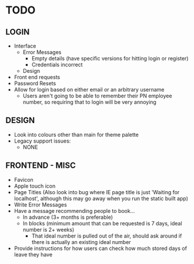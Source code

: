 # TODO

## LOGIN

- Interface
  - Error Messages
    - Empty details (have specific versions for hitting login or register)
    - Credentials incorrect
  - Design
- Front end requests
- Password Resets
- Allow for login based on either email or an arbitrary username
  - Users aren't going to be able to remember their PN employee number, so requiring that to login will be very annoying

## DESIGN

- Look into colours other than main for theme palette
- Legacy support issues:
  - NONE

## FRONTEND - MISC

- Favicon
- Apple touch icon
- Page Titles (Also look into bug where IE page title is just 'Waiting for localhost', although this may go away when you run the static built app)
- Write Error Messages
- Have a message recommending people to book...
  - In advance (3+ months is preferable)
  - In blocks (minimum amount that can be requested is 7 days, ideal number is 2+ weeks)
    - That ideal number is pulled out of the air, should ask around if there is actually an existing ideal number
- Provide instructions for how users can check how much stored days of leave they have

